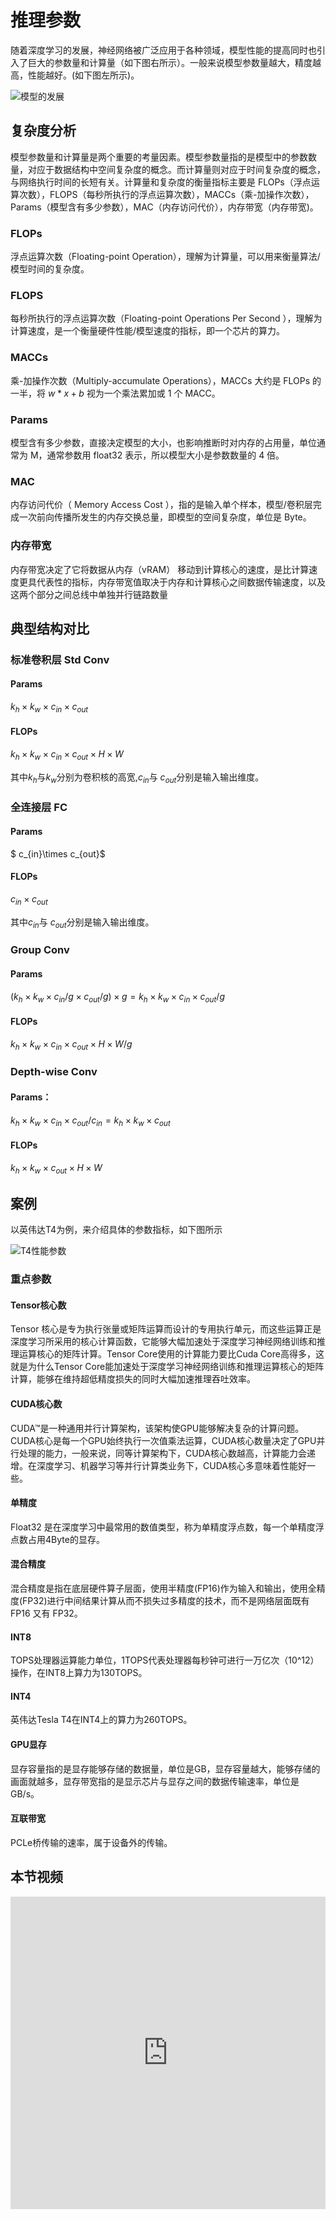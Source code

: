 <!--适用于[License](https://github.com/chenzomi12/DeepLearningSystem/blob/main/LICENSE)版权许可-->

# 推理参数

随着深度学习的发展，神经网络被广泛应用于各种领域，模型性能的提高同时也引入了巨大的参数量和计算量（如下图右所示）。一般来说模型参数量越大，精度越高，性能越好。(如下图左所示)。

![模型的发展](./images/01intruction/01INT_01.png)

## 复杂度分析

模型参数量和计算量是两个重要的考量因素。模型参数量指的是模型中的参数数量，对应于数据结构中空间复杂度的概念。而计算量则对应于时间复杂度的概念，与网络执行时间的长短有关。计算量和复杂度的衡量指标主要是 FLOPs（浮点运算次数），FLOPS（每秒所执行的浮点运算次数），MACCs（乘-加操作次数），Params（模型含有多少参数），MAC（内存访问代价），内存带宽（内存带宽)。

### FLOPs

浮点运算次数（Floating-point Operation），理解为计算量，可以用来衡量算法/模型时间的复杂度。

### FLOPS

每秒所执行的浮点运算次数（Floating-point Operations Per Second ），理解为计算速度，是一个衡量硬件性能/模型速度的指标，即一个芯片的算力。

### MACCs

乘-加操作次数（Multiply-accumulate Operations），MACCs 大约是 FLOPs 的一半，将 $w*x+b$ 视为一个乘法累加或 1 个 MACC。

### Params

模型含有多少参数，直接决定模型的大小，也影响推断时对内存的占用量，单位通常为 M，通常参数用 float32 表示，所以模型大小是参数数量的 4 倍。

### MAC

内存访问代价（ Memory Access Cost ），指的是输入单个样本，模型/卷积层完成一次前向传播所发生的内存交换总量，即模型的空间复杂度，单位是 Byte。

### 内存带宽

内存带宽决定了它将数据从内存（vRAM） 移动到计算核心的速度，是比计算速度更具代表性的指标，内存带宽值取决于内存和计算核心之间数据传输速度，以及这两个部分之间总线中单独并行链路数量

## 典型结构对比

### 标准卷积层 Std Conv

#### Params

$k_{h}\times k_{w}\times c_{in}\times c_{out}$

#### FLOPs

$k_{h}\times k_{w}\times c_{in}\times c_{out}\times H \times W$

其中$k_{h}$与$k_{w}$分别为卷积核的高宽,$c_{in}$与 $c_{out}$分别是输入输出维度。

### 全连接层 FC

#### Params
$ c_{in}\times c_{out}$

#### FLOPs

$c_{in}\times c_{out}$

其中$c_{in}$与 $c_{out}$分别是输入输出维度。

### Group Conv

#### Params

$(k_{h}\times k_{w}\times c_{in}/g\times c_{out}/g)\times g  = k_{h}\times k_{w}\times c_{in}\times c_{out}/g$

#### FLOPs
$k_{h}\times k_{w}\times c_{in}\times c_{out}\times H \times W /g$

### Depth-wise Conv

#### Params：

$k_{h}\times k_{w}\times c_{in}\times c_{out}/c_{in} = k_{h}\times k_{w}\times c_{out}$

#### FLOPs

$k_{h}\times k_{w}\times c_{out}\times H \times W$

## 案例

以英伟达T4为例，来介绍具体的参数指标，如下图所示

![T4性能参数](./images/01intruction/01INT_02.png)

### 重点参数

#### Tensor核心数

Tensor 核心是专为执行张量或矩阵运算而设计的专用执行单元，而这些运算正是深度学习所采用的核心计算函数，它能够大幅加速处于深度学习神经网络训练和推理运算核心的矩阵计算。Tensor Core使用的计算能力要比Cuda Core高得多，这就是为什么Tensor Core能加速处于深度学习神经网络训练和推理运算核心的矩阵计算，能够在维持超低精度损失的同时大幅加速推理吞吐效率。

#### CUDA核心数

CUDA™是一种通用并行计算架构，该架构使GPU能够解决复杂的计算问题。CUDA核心是每一个GPU始终执行一次值乘法运算，CUDA核心数量决定了GPU并行处理的能力，一般来说，同等计算架构下，CUDA核心数越高，计算能力会递增。在深度学习、机器学习等并行计算类业务下，CUDA核心多意味着性能好一些。

####  单精度

Float32 是在深度学习中最常用的数值类型，称为单精度浮点数，每一个单精度浮点数占用4Byte的显存。

#### 混合精度

混合精度是指在底层硬件算子层面，使用半精度(FP16)作为输入和输出，使用全精度(FP32)进行中间结果计算从而不损失过多精度的技术，而不是网络层面既有 FP16 又有 FP32。

#### INT8

TOPS处理器运算能力单位，1TOPS代表处理器每秒钟可进行一万亿次（10^12）操作，在INT8上算力为130TOPS。

#### INT4

英伟达Tesla T4在INT4上的算力为260TOPS。

#### GPU显存

显存容量指的是显存能够存储的数据量，单位是GB，显存容量越大，能够存储的画面就越多，显存带宽指的是显示芯片与显存之间的数据传输速率，单位是GB/s。

####  互联带宽

PCLe桥传输的速率，属于设备外的传输。

## 本节视频

<html>
<iframe src="https://player.bilibili.com/player.html?bvid=BV1KW4y1G75J&as_wide=1&high_quality=1&danmaku=0&t=30&autoplay=0" width="100%" height="500" scrolling="no" border="0" frameborder="no" framespacing="0" allowfullscreen="true"> </iframe>
</html>
